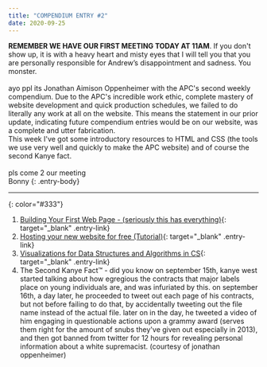 ```yaml
---
title: "COMPENDIUM ENTRY #2"
date: 2020-09-25
---
```

**REMEMBER WE HAVE OUR FIRST MEETING TODAY AT 11AM**. If you don't show up, it is with a heavy heart and misty eyes that I will tell you that you are personally responsible for Andrew’s disappointment and sadness. You monster.
<br>
<br>
ayo ppl its Jonathan Aimison Oppenheimer with the APC's second weekly compendium. Due to the APC's incredible work ethic, complete mastery of website development and quick production schedules, we failed to do literally any work at all on the website. This means the statement in our prior update, indicating future compendium entries would be on our website, was a complete and utter fabrication. 
<br>
This week I've got some introductory resources to HTML and CSS (the tools we use very well and quickly to make the APC website) and of course the second Kanye fact.
<br>
<br>
pls come 2 our meeting
<br>
Bonny
{: .entry-body}

---
{: color="#333"}
1. [Building Your First Web Page - (seriously this has everything)](https://learn.shayhowe.com/html-css/building-your-first-web-page){: target="_blank" .entry-link}
2. [Hosting your new website for free (Tutorial)](https://medium.com/@svinkle/publish-and-share-your-own-website-for-free-with-github-2eff049a1cb5){: target="_blank" .entry-link}
3. [Visualizations for Data Structures and Algorithms in CS](https://www.cs.usfca.edu/~galles/visualization/Algorithms.html){: target="_blank" .entry-link}
4. The Second Kanye Fact™ - did you know on september 15th, kanye west started talking about how egregious the contracts that major labels place on young individuals are, and was infuriated by this. on september 16th, a day later, he proceeded to tweet out each page of his contracts, but not before failing to do that, by accidentally tweeting out the file name instead of the actual file. later on in the day, he tweeted a video of him engaging in questionable actions upon a grammy award (serves them right for the amount of snubs they've given out especially in 2013), and then got banned from twitter for 12 hours for revealing personal information about a white supremacist. (courtesy of jonathan oppenheimer)

